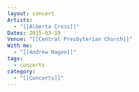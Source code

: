```yaml
---
layout: concert
Artists:
  - "[[Alberta Cross]]"
Dates: 2015-03-19
Venue: "[[Central Presbyterian Church]]"
With me:
  - "[[Andrew Hagen]]"
tags:
  - concerts
category:
  - "[[Concerts]]"
---
```

